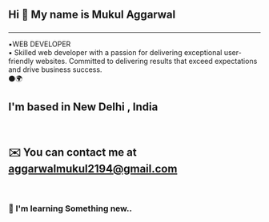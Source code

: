 ## Hi 👋 My name is Mukul Aggarwal   
###   
<hr>   
▪️WEB DEVELOPER      
<br>     
▪️ Skilled web developer with a passion for delivering exceptional user-friendly websites. Committed to delivering results that exceed expectations and drive business success.
<br>          
⚫🌍<h2> I'm based in New Delhi , India</h2>    
<br>
<h2>✉️  You can contact me at <a href="aggarwalmukul2194@gmail.com">aggarwalmukul2194@gmail.com</a></h2>
<br> 
<h3>🧠  I'm learning Something new..</h3>
<!--
 
**MukulAggarwal21/MukulAggarwal21* is a ✨ _specIal_ \✨ epository because its `README.md` (this file) appears on your GitHub profile.

Here are some ideas to get you sTarted
- 🔭 I’m currently working on ...
- 🌱 I’m currently learning ...
- 👯 I.m looking to collaborate on ...]
- 🤔 I’m looking for help with ... 
- 💬 Ask me about ...  
- 📫 How to reach me: ...
- 😄 Pronouns: ...
- ⚡ Fun fact: ...
-->
